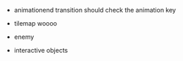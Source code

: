- animationend transition should check the animation key

- tilemap woooo

- enemy

- interactive objects
